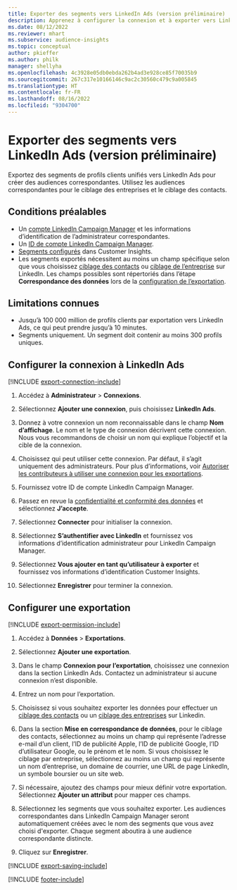 ```yaml
---
title: Exporter des segments vers LinkedIn Ads (version préliminaire)
description: Apprenez à configurer la connexion et à exporter vers LinkedIn Ads.
ms.date: 08/12/2022
ms.reviewer: mhart
ms.subservice: audience-insights
ms.topic: conceptual
author: pkieffer
ms.author: philk
manager: shellyha
ms.openlocfilehash: 4c3928e05db0ebda262b4ad3e928ce85f70035b9
ms.sourcegitcommit: 267c317e10166146c9ac2c30560c479c9a005845
ms.translationtype: HT
ms.contentlocale: fr-FR
ms.lasthandoff: 08/16/2022
ms.locfileid: "9304700"
---
```

# <a name="export-segments-to-linkedin-ads-preview"></a>Exporter des segments vers LinkedIn Ads (version préliminaire)

Exportez des segments de profils clients unifiés vers LinkedIn Ads pour créer des audiences correspondantes. Utilisez les audiences correspondantes pour le ciblage des entreprises et le ciblage des contacts.

## <a name="prerequisites"></a>Conditions préalables

- Un [compte LinkedIn Campaign Manager](https://business.linkedin.com/marketing-solutions/ads) et les informations d’identification de l’administrateur correspondantes.
- Un [ID de compte LinkedIn Campaign Manager](https://www.linkedin.com/help/lms/answer/a424270).
- [Segments configurés](segments.md) dans Customer Insights.
- Les segments exportés nécessitent au moins un champ spécifique selon que vous choisissez [ciblage des contacts](https://business.linkedin.com/marketing-solutions/ad-targeting/contact-targeting) ou [ciblage de l’entreprise](https://business.linkedin.com/marketing-solutions/ad-targeting/account-targeting) sur LinkedIn. Les champs possibles sont répertoriés dans l’étape **Correspondance des données** lors de la [configuration de l’exportation](#configure-an-export).

## <a name="known-limitations"></a>Limitations connues

- Jusqu’à 100 000 million de profils clients par exportation vers LinkedIn Ads, ce qui peut prendre jusqu’à 10 minutes.
- Segments uniquement. Un segment doit contenir au moins 300 profils uniques.

## <a name="set-up-connection-to-linkedin-ads"></a>Configurer la connexion à LinkedIn Ads

[!INCLUDE [export-connection-include](includes/export-connection-admn.md)]

1. Accédez à **Administrateur** > **Connexions**.

1. Sélectionnez **Ajouter une connexion**, puis choisissez **LinkedIn Ads**.

1. Donnez à votre connexion un nom reconnaissable dans le champ **Nom d’affichage**. Le nom et le type de connexion décrivent cette connexion. Nous vous recommandons de choisir un nom qui explique l’objectif et la cible de la connexion.

1. Choisissez qui peut utiliser cette connexion. Par défaut, il s’agit uniquement des administrateurs. Pour plus d’informations, voir [Autoriser les contributeurs à utiliser une connexion pour les exportations](connections.md#allow-contributors-to-use-a-connection-for-exports).

1. Fournissez votre ID de compte LinkedIn Campaign Manager.

1. Passez en revue la [confidentialité et conformité des données](connections.md#data-privacy-and-compliance) et sélectionnez **J’accepte**.

1. Sélectionnez **Connecter** pour initialiser la connexion.

1. Sélectionnez **S’authentifier avec LinkedIn** et fournissez vos informations d’identification administrateur pour LinkedIn Campaign Manager.

1. Sélectionnez **Vous ajouter en tant qu’utilisateur à exporter** et fournissez vos informations d’identification Customer Insights.

1. Sélectionnez **Enregistrer** pour terminer la connexion.

## <a name="configure-an-export"></a>Configurer une exportation

[!INCLUDE [export-permission-include](includes/export-permission.md)]

1. Accédez à **Données** > **Exportations**.

1. Sélectionnez **Ajouter une exportation**.

1. Dans le champ **Connexion pour l’exportation**, choisissez une connexion dans la section LinkedIn Ads. Contactez un administrateur si aucune connexion n’est disponible.

1. Entrez un nom pour l’exportation.

1. Choisissez si vous souhaitez exporter les données pour effectuer un [ciblage des contacts](https://business.linkedin.com/marketing-solutions/ad-targeting/contact-targeting) ou un [ciblage des entreprises](https://business.linkedin.com/marketing-solutions/ad-targeting/account-targeting) sur Linkedin.

1. Dans la section **Mise en correspondance de données**, pour le ciblage des contacts, sélectionnez au moins un champ qui représente l’adresse e-mail d’un client, l’ID de publicité Apple, l’ID de publicité Google, l’ID d’utilisateur Google, ou le prénom et le nom. Si vous choisissez le ciblage par entreprise, sélectionnez au moins un champ qui représente un nom d’entreprise, un domaine de courrier, une URL de page LinkedIn, un symbole boursier ou un site web.

1. Si nécessaire, ajoutez des champs pour mieux définir votre exportation. Sélectionnez **Ajouter un attribut** pour mapper ces champs.

1. Sélectionnez les segments que vous souhaitez exporter. Les audiences correspondantes dans LinkedIn Campaign Manager seront automatiquement créées avec le nom des segments que vous avez choisi d'exporter. Chaque segment aboutira à une audience correspondante distincte.

1. Cliquez sur **Enregistrer**.

[!INCLUDE [export-saving-include](includes/export-saving.md)]

[!INCLUDE [footer-include](includes/footer-banner.md)]
